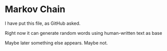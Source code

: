 Markov Chain
============

I have put this file, as GitHub asked.

Right now it can generate random words using human-written text as base

Maybe later something else appears. Maybe not.